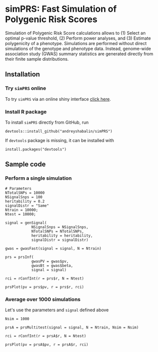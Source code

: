 # simPRS: Fast Simulation of Polygenic Risk Scores

Simulation of Polygenic Risk Score calculations allows to 
(1) Select an optimal p-value threshold,
(2) Perform power analyses, and
(3) Estimate polygenicity of a phenotype.
Simulations are performed without direct simulations of the 
genotype and phenotype data. 
Instead, genome-wide association study (GWAS) summary statistics
are generated directly from their finite sample distributions.

## Installation

### Try `simPRS` online

To try `simPRS` via an online shiny interface
[click here](https://andreyshabalin.shinyapps.io/simPRS/).

### Install R package

To install `simPRS` directly from GitHub, run

```
devtools::install_github("andreyshabalin/simPRS")
```

If `devtools` package is missing, it can be installed with

```
install.packages("devtools")
```

## Sample code

### Perform a single simulation

```
# Parameters
NTotalSNPs = 10000
NSignalSnps = 100
heritability = 0.2
signalDistr = "Same"
Ntrain = 10000;
Ntest = 10000;

signal = genSignal(
            NSignalSnps = NSignalSnps,
            NTotalSNPs = NTotalSNPs,
            heritability = heritability,
            signalDistr = signalDistr)
            
gwas = gwasFast(signal = signal, N = Ntrain)

prs = prsInf(
            gwasPV = gwas$pv,
            gwasBt = gwas$beta,
            signal = signal)

rci = rConfInt(r = prs$r, N = Ntest)

prsPlot(pv = prs$pv, r = prs$r, rci)
```

### Average over 1000 simulations

Let's use the parameters and `signal` defined above

```
Nsim = 1000

prsA = prsMultitest(signal = signal, N = Ntrain, Nsim = Nsim)

rci = rConfInt(r = prsA$r, N = Ntest)

prsPlot(pv = prsA$pv, r = prsA$r, rci)
```
